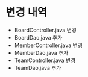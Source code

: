 # 변경 내역
- BoardController.java 변경
- BoardDao.java 추가
- MemberController.java 변경
- MemberDao.java 추가
- TeamController.java 변경
- TeamDao.java 추가
